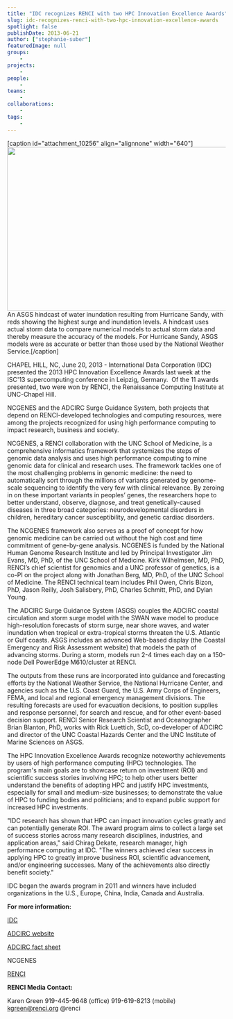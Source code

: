 ```yaml
---
title: "IDC recognizes RENCI with two HPC Innovation Excellence Awards"
slug: idc-recognizes-renci-with-two-hpc-innovation-excellence-awards
spotlight: false
publishDate: 2013-06-21
author: ["stephanie-suber"]
featuredImage: null
groups:
    - 
projects:
    - 
people:
    - 
teams: 
    - 
collaborations:
    - 
tags:
    - 
---
```

[caption id="attachment_10256" align="alignnone" width="640"]<img class=" wp-image-12067 " title="Sandy_2-hindcast" src="https://www.renci.org/wp-content/uploads/2013/06/Sandy_2-hindcast-630x371.jpg" alt="" width="640" height="377" /> An ASGS hindcast of water inundation resulting from Hurricane Sandy, with reds showing the highest surge and inundation levels. A hindcast uses actual storm data to compare numerical models to actual storm data and thereby measure the accuracy of the models. For Hurricane Sandy, ASGS models were as accurate or better than those used by the National Weather Service.[/caption]
<p style="text-align: left;">CHAPEL HILL, NC, June 20, 2013 - International Data Corporation (IDC) presented the 2013 HPC Innovation Excellence Awards last week at the ISC'13 supercomputing conference in Leipzig, Germany.  Of the 11 awards presented, two were won by RENCI, the Renaissance Computing Institute at UNC-Chapel Hill.</p>
NCGENES and the ADCIRC Surge Guidance System, both projects that depend on RENCI-developed technologies and computing resources, were among the projects recognized for using high performance computing to impact research, business and society.
<p style="text-align: left;"><!--more--></p>
<p style="text-align: left;">NCGENES, a RENCI collaboration with the UNC School of Medicine, is a comprehensive informatics framework that systemizes the steps of genomic data analysis and uses high performance computing to mine genomic data for clinical and research uses. The framework tackles one of the most challenging problems in genomic medicine: the need to automatically sort through the millions of variants generated by genome-scale sequencing to identify the very few with clinical relevance. By zeroing in on these important variants in peoples’ genes, the researchers hope to better understand, observe, diagnose, and treat genetically-caused diseases in three broad categories: neurodevelopmental disorders in children, hereditary cancer susceptibility, and genetic cardiac disorders.</p>
<p style="text-align: left;">The NCGENES framework also serves as a proof of concept for how genomic medicine can be carried out without the high cost and time commitment of gene-by-gene analysis. NCGENES is funded by the National Human Genome Research Institute and led by Principal Investigator Jim Evans, MD, PhD, of the UNC School of Medicine. Kirk Wilhelmsen, MD, PhD, RENCI’s chief scientist for genomics and a UNC professor of genetics, is a co-PI on the project along with Jonathan Berg, MD, PhD, of the UNC School of Medicine. The RENCI technical team includes Phil Owen, Chris Bizon, PhD, Jason Reilly, Josh Salisbery, PhD, Charles Schmitt, PhD, and Dylan Young.</p>
<p style="text-align: left;">The ADCIRC Surge Guidance System (ASGS) couples the ADCIRC coastal circulation and storm surge model with the SWAN wave model to produce high-resolution forecasts of storm surge, near shore waves, and water inundation when tropical or extra-tropical storms threaten the U.S. Atlantic or Gulf coasts. ASGS includes an advanced Web-based display (the Coastal Emergency and Risk Assessment website) that models the path of advancing storms. During a storm, models run 2-4 times each day on a 150-node Dell PowerEdge M610/cluster at RENCI.</p>
<p style="text-align: left;">The outputs from these runs are incorporated into guidance and forecasting efforts by the National Weather Service, the National Hurricane Center, and agencies such as the U.S. Coast Guard, the U.S. Army Corps of Engineers, FEMA, and local and regional emergency management divisions. The resulting forecasts are used for evacuation decisions, to position supplies and response personnel, for search and rescue, and for other event-based decision support. RENCI Senior Research Scientist and Oceanographer Brian Blanton, PhD, works with Rick Luettich, ScD, co-developer of ADCIRC and director of the UNC Coastal Hazards Center and the UNC Institute of Marine Sciences on ASGS.</p>
<p style="text-align: left;">The HPC Innovation Excellence Awards recognize noteworthy achievements by users of high performance computing (HPC) technologies. The program's main goals are to showcase return on investment (ROI) and scientific success stories involving HPC; to help other users better understand the benefits of adopting HPC and justify HPC investments, especially for small and medium-size businesses; to demonstrate the value of HPC to funding bodies and politicians; and to expand public support for increased HPC investments.</p>
<p style="text-align: left;">"IDC research has shown that HPC can impact innovation cycles greatly and can potentially generate ROI. The award program aims to collect a large set of success stories across many research disciplines, industries, and application areas," said Chirag Dekate, research manager, high performance computing at IDC. "The winners achieved clear success in applying HPC to greatly improve business ROI, scientific advancement, and/or engineering successes. Many of the achievements also directly benefit society."</p>
IDC began the awards program in 2011 and winners have included organizations in the U.S., Europe, China, India, Canada and Australia.
<p style="text-align: left;"><strong>For more information:</strong></p>
<p style="text-align: left;"><a href="http://www.idc.com/" target="_blank">IDC</a></p>
<p style="text-align: left;"><a href="http://adcirc.org/" target="_blank">ADCIRC website</a></p>
<p style="text-align: left;"><a href="https://www.renci.org/wp-content/uploads/2013/06/ADCIRC-fact-sheet.pdf" target="_blank">ADCIRC fact sheet</a></p>
<p style="text-align: left;">NCGENES</p>
<p style="text-align: left;"><a href="https://www.renci.org/" target="_blank">RENCI</a></p>
<p style="text-align: left;"><strong>RENCI Media Contact:</strong></p>
<p style="text-align: left;">Karen Green
919-445-9648 (office)
919-619-8213 (mobile)
<a href="mailto:kgreen@renci.org">kgreen@renci.org</a>
@renci</p>
<p style="text-align: left;"></p>
